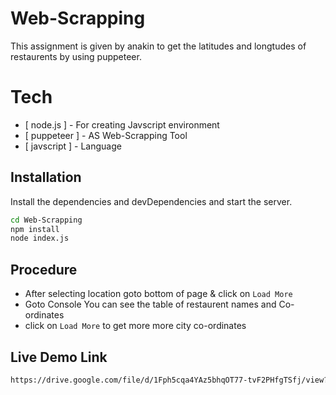 # Web-Scrapping

This assignment is given by anakin to get the latitudes and longtudes of restaurents by using puppeteer.

# Tech
- [ node.js ] - For creating Javscript environment
- [ puppeteer ] - AS Web-Scrapping Tool
- [ javscript ] - Language

## Installation

Install the dependencies and devDependencies and start the server.

```sh
cd Web-Scrapping
npm install 
node index.js
```

## Procedure
- After selecting location goto bottom of page & click on  `Load More` 
- Goto Console You can see the table of restaurent names and Co-ordinates
- click on  `Load More` to get more more city co-ordinates

## Live  Demo Link
```sh
https://drive.google.com/file/d/1Fph5cqa4YAz5bhqOT77-tvF2PHfgTSfj/view?usp=sharing
```
